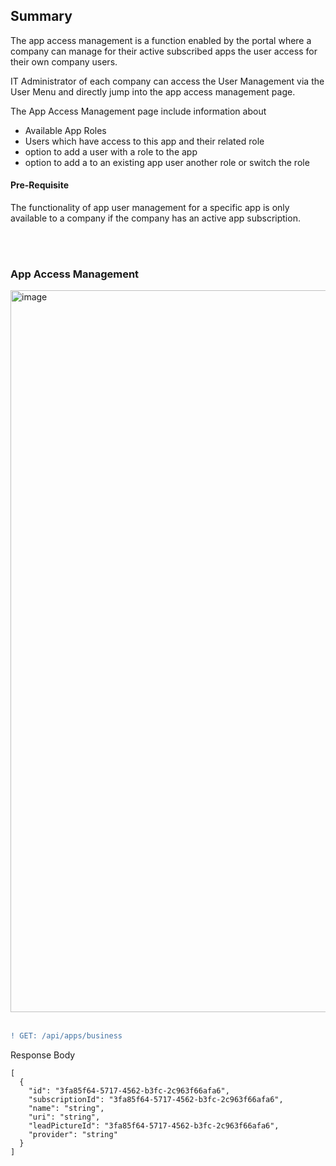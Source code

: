## Summary

The app access management is a function enabled by the portal where a company can manage for their active subscribed apps the user access for their own company users.


IT Administrator of each company can access the User Management via the User Menu and directly jump into the app access management page.

The App Access Management page include information about

* Available App Roles
* Users which have access to this app and their related role
* option to add a user with a role to the app
* option to add a to an existing app user another role or switch the role


#### Pre-Requisite
The functionality of app user management for a specific app is only available to a company if the company has an active app subscription.

<br>
<br>

### App Access Management

<img width="1155" alt="image" src="https://github.com/catenax-ng/tx-portal-assets/assets/94133633/762cc04a-008a-4d7c-862e-d86109e5e772">

<br>
<br>

```diff
! GET: /api/apps/business
```

Response Body

    [
      {
        "id": "3fa85f64-5717-4562-b3fc-2c963f66afa6",
        "subscriptionId": "3fa85f64-5717-4562-b3fc-2c963f66afa6",
        "name": "string",
        "uri": "string",
        "leadPictureId": "3fa85f64-5717-4562-b3fc-2c963f66afa6",
        "provider": "string"
      }
    ]

<br>
<br>
